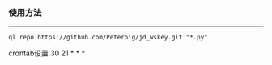 ### 使用方法

---
```text
ql repo https://github.com/Peterpig/jd_wskey.git "*.py"
```

crontab设置 30 21 * * *
